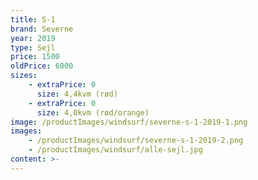 ```yaml
---
title: S-1
brand: Severne
year: 2019
type: Sejl
price: 1500
oldPrice: 6000
sizes:
    - extraPrice: 0
      size: 4,4kvm (rød)
    - extraPrice: 0
      size: 4,0kvm (rød/orange)
image: /productImages/windsurf/severne-s-1-2019-1.png
images:
    - /productImages/windsurf/severne-s-1-2019-2.png
    - /productImages/windsurf/alle-sejl.jpg
content: >-
---
```

